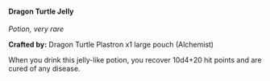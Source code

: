 #### Dragon Turtle Jelly
_Potion, very rare_

**Crafted by:** Dragon Turtle Plastron x1 large pouch (Alchemist)

When you drink this jelly-like potion, you recover 10d4+20 hit points and are cured of any disease.